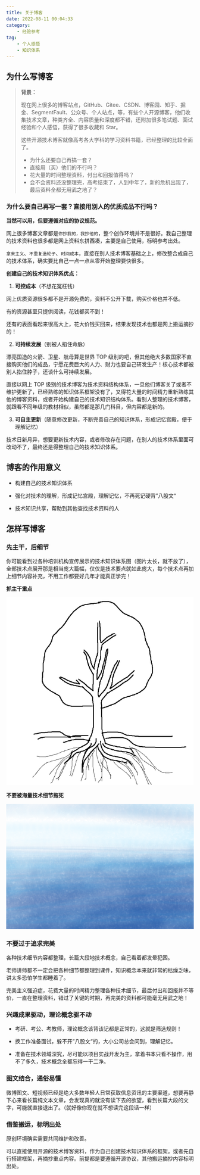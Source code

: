 ```yaml
---
title: 关于博客
date: 2022-08-11 00:04:33
category:
    - 经验参考
tag:
    - 个人感悟
    - 知识体系
---
```


## 为什么写博客

> **背景：**
>
> 现在网上很多的博客站点，GitHub、Gitee、CSDN、博客园、知乎、掘金、SegmentFault、公众号、个人站点，等，有些个人开源博客，他们收集技术文章，种类齐全、内容质量和深度都不错，还附加很多笔试题、面试经验和个人感悟，获得了很多收藏和 Star。
>
> 这些开源技术博客就像高考各大学科的学习资料书籍，已经整理的比较全面了。
>
> - 为什么还要自己再搞一套？
> - 直接用（买）他们的不行吗？
> - 花大量的时间整理资料，付出和回报值得吗？
> - 会不会资料还没整理完，高考结束了，人到中年了，新的危机出现了，最后资料全都无用武之地了？



### 为什么要自己再写一套？直接用别人的优质成品不行吗？

**当然可以用，但要遵循对应的协议规范。**

网上很多博客文章都是`你抄我的，我抄他的`，整个创作环境并不是很好。我自己整理的技术资料也很多都是网上资料东拼西凑，主要是自己使用，标明参考出处。

`拿来主义`、`不重复造轮子`、`时间成本`，直接在别人技术博客基础之上，修改整合成自己的技术体系，确实要比自己一点一点从零开始整理要快很多。



**创建自己的技术知识体系优点：**

1. **可控成本**（不想花冤枉钱）

网上优质资源很多都不是开源免费的，资料不公开下载，购买价格也并不低。

有的资源甚至只提供阅读，花钱都买不到！

还有的表面看起来很高大上，花大价钱买回来，结果发现技术也都是网上搬运摘抄的！



2. **可持续发展**（别被人掐住命脉）

漂亮国造的火箭、卫星、航母算是世界 TOP 级别的吧，但其他绝大多数国家不直接购买他们的成品，宁愿花费巨大的人力、财力也要自己研发生产！核心技术都被别人掐住脖子，还谈什么可持续发展。

直接以网上 TOP 级别的技术博客为技术资料结构体系，一旦他们博客关了或者不维护更新了，已经熟练的知识体系框架没有了，又得花大量的时间精力重新熟练其他的博客资料，或者开始构建自己的技术知识结构体系。看别人整理的技术博客，就跟看不同年级的教材相似，虽然都是那几门科目，但内容都是新的。



3. **可自主更新**（随意修改更新，不断完善自己的知识体系，形成记忆宫殿，便于理解记忆）

技术日新月异，想要更新技术内容，或者修改存在问题，在别人的技术体系里面可改动不了，最终还是得整理自己的技术知识体系。





## 博客的作用意义

- 构建自己的技术知识体系

- 强化对技术的理解，形成记忆宫殿，理解记忆，不再死记硬背”八股文“
- 技术知识共享，帮助到其他查找技术资料的人





## 怎样写博客

### 先主干，后细节

你可能看到过各种培训机构宣传展示的技术知识体系图（图片太长，就不放了），全部技术点展开那是相当庞大篇幅，仅仅是技术要点就如此庞大，每个技术点再加上细节内容补充，不用工作都要好几年才能真正学完！



**抓主干重点**

![知识技能-示意树](./%E5%85%B3%E4%BA%8E%E5%8D%9A%E5%AE%A2.assets/知识技能-示意树.png)



**不要被海量技术细节拖死**

![无边大海](./%E5%85%B3%E4%BA%8E%E5%8D%9A%E5%AE%A2.assets/无边大海.png)



### 不要过于追求完美

各种技术细节内容都整理，长篇大段地技术概念，自己看着都发晕犯困。

老师讲师都不一定会把各种细节都整理到课件，知识概念本来就非常的枯燥乏味，讲太多恐怕学生都睡着了。

完美主义强迫症，花费大量的时间精力整理各种技术细节，最后付出和回报并不等价，一直在整理资料，错过了关键的时期，再完美的资料都可能毫无用武之地！



### 兴趣成果驱动，理论概念驱不动

- 考研、考公、考教师，理论概念该背该记都是正常的，这就是筛选规则！

- 换工作准备面试，躲不开”八股文“的，大小公司总会问到，理解记忆。

- 准备在技术领域深究，尽可能以项目实战开发为主，拿着书本只看不操作，用不了多久，技术概念全都忘得一干二净。



### 图文结合，通俗易懂

微博图文、短视频已经是绝大多数年轻人日常获取信息资讯的主要渠道，想要再静下心来看长篇纯文本文章，会发现真的就没有读下去的欲望，看到长篇大段的文字，可能就直接退出了。（就好像你现在就不想读完这段话一样）



### 借鉴搬运，标明出处

原创环境确实需要共同维护和改善。

可以直接使用开源的技术博客资料，作为自己创建技术知识体系的框架。或者先自行搭建框架，再摘抄重点内容。前提都是要遵循开源协议，其他搬运摘抄内容标明出处。

